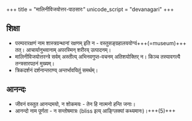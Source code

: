 +++
title = "मालिनीविजयोत्तर-पाठसारः"
unicode_script = "devanagari"
+++

## शिक्षा
- परम्परारक्षणं नाम शास्त्रग्रन्थानां रक्षणम् इति न - वस्तुसङ्ग्रहालययोग्यं+++(=museum)+++ तत्। आचार्यानुभवानाम् अपरस्मिन् शरीरय् उत्पादनम्।
- मालिनीविजयोत्तरन्त्रे सर्वम् अस्तीत्य् अभिनवगुप्त-वचनम् अतिशयोक्तिर् न। किञ्च तस्यावगत्यै तन्त्रसारपठनं मुख्यम्। 
- त्रिकदर्शनं दर्शनान्तराण्य् अन्तर्भावयितुं समर्थम्।

## आनन्दः
- जीवनं वस्तुत आनन्दमयो, न शोकमयः - तेन हि नात्मनो हन्ति जनाः।
- आनन्दो नाम पूर्णता - न सन्तोषमात्रः (bliss इत्य् आङ्ग्लिक्यां कथ्यमानः)।+++(5)+++ 
